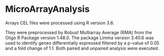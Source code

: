 # MicroArrayAnalysis

Arrays CEL files were processed using R version 3.6.

They were preprocessed by Robust Multiarray Average (RMA) from the Oligo R Package version 1.48.0. The package Limma version 3.40.6 was used to identify genes differentially expressed filtered by a p-value of 0.05 and a fold change of 1.1. Both paired and unpaired analysis were executed.
